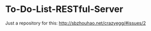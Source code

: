 To-Do-List-RESTful-Server
=========================

Just a repository for this: http://sbzhouhao.net/crazyegg/#issues/2
